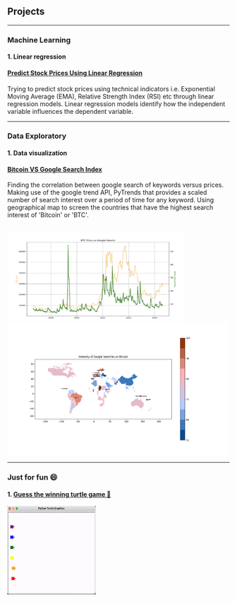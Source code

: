 ## Projects

---

### Machine Learning
#### 1. Linear regression
#### [Predict Stock Prices Using Linear Regression](https://github.com/samanthapua/ml_linear_regression)
Trying to predict stock prices using technical indicators i.e. Exponential Moving Average (EMA), Relative Strength Index (RSI) etc through linear regression models. Linear regression models identify how the independent variable influences the dependent variable.

---

### Data Exploratory 
#### 1. Data visualization
#### [Bitcoin VS Google Search Index](https://github.com/samanthapua/google_search)
Finding the correlation between google search of keywords versus prices. Making use of the google trend API, PyTrends that provides a scaled number of search interest over a period of time for any keyword. Using geographical map to screen the countries that have the highest search interest of 'Bitcoin' or 'BTC'.

<br>
<img src="https://github.com/samanthapua/google_search/blob/master/btcprice_search_trend.png?raw=true" width="400" height="200" />
<img src="https://github.com/samanthapua/google_search/blob/master/bitcoin_search_map.png?raw=true" width="500" height="300" />

---

### Just for fun :smile:
#### 1. [Guess the winning turtle game :turtle:](https://github.com/samanthapua/turtle_race_game)
<img src="https://github.com/samanthapua/turtle_race_game/blob/master/turtle_game.gif" width="200" height="200" />




